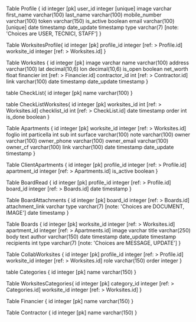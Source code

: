 Table Profile {
  id integer [pk]
  user_id integer [unique]
  image varchar
  first_name varchar(100)
  last_name varchar(100)
  mobile_number varchar(100)
  token varchar(150)
  is_active boolean
  email varchar(100) [unique]
  date timestamp
  date_update timestamp
  type varchar(7) [note: 'Choices are USER, TECNICI, STAFF']
}

Table WorksitesProfile{
    id integer [pk]
    profile_id integer [ref: > Profile.id]
    worksite_id integer [ref: > Worksites.id]
}

Table Worksites {
  id integer [pk]
  image varchar
  name varchar(100)
  address varchar(100)
  lat decimal(10,6)
  lon decimal(10,6)
  is_open boolean
  net_worth float
  financier int [ref: > Financier.id]
  contractor_id int [ref: > Contractor.id]
  link varchar(100)
  date timestamp
  date_update timestamp
}

table CheckList{
  id integer [pk]
  name varchar(100)
}

table CheckListWorksites{
  id integer [pk]
  worksites_id int [ref: > Worksites.id]
  checklist_id int [ref: > CheckList.id]
  date timestamp
  order int
  is_done boolean
}


Table Apartments {
  id integer [pk]
  worksite_id integer [ref: > Worksites.id]
  foglio int
  particella int
  sub int
  surface varchar(100)
  note varchar(100)
  owner varchar(100)
  owner_phone varchar(100)
  owner_email varchar(100)
  owner_cf varchar(100)
  link varchar(100)
  date timestamp
  date_update timestamp
}

Table ClientApartments {
  id integer [pk]
  profile_id integer [ref: > Profile.id]
  apartment_id integer [ref: > Apartments.id]
  is_active boolean
}

Table BoardRead {
  id integer [pk]
  profile_id integer [ref: > Profile.id]
  board_id integer [ref: > Boards.id]
  date timestamp
}


Table BoardAttachments {
  id integer [pk]
  board_id integer [ref: > Boards.id]
  attachment_link varchar
  type varchar(7) [note: 'Choices are DOCUMENT, IMAGE']
  date timestamp
}

Table Boards {
  id integer [pk]
  worksite_id integer [ref: > Worksites.id]
  apartment_id integer [ref: > Apartments.id]
  image varchar
  title varchar(250)
  body text
  author varchar(150)
  date timestamp
  date_update timestamp
  recipients int
  type varchar(7) [note: 'Choices are MESSAGE, UPDATE']
}

Table CollabWorksites {
  id integer [pk]
  profile_id integer [ref: > Profile.id]
  worksite_id integer [ref: > Worksites.id]
  role varchar(150) 
  order integer
}

table Categories {
  id integer [pk]
  name varchar(150)
}

Table WorksitesCategories{
    id integer [pk]
    category_id integer [ref: > Categories.id]
    worksite_id integer [ref: > Worksites.id]
}

Table Financier {
  id integer [pk]
  name varchar(150)
}

Table Contractor {
  id integer [pk]
  name varchar(150)
}
